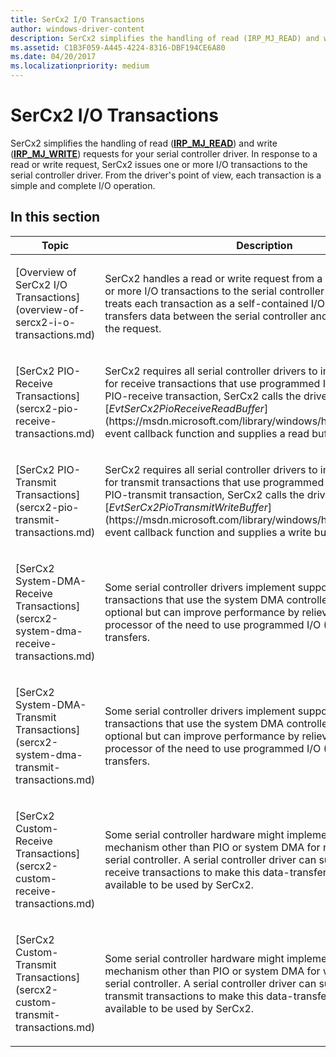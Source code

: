 ```yaml
---
title: SerCx2 I/O Transactions
author: windows-driver-content
description: SerCx2 simplifies the handling of read (IRP_MJ_READ) and write (IRP_MJ_WRITE) requests for your serial controller driver.
ms.assetid: C1B3F059-A445-4224-8316-DBF194CE6A80
ms.date: 04/20/2017
ms.localizationpriority: medium
---
```


# SerCx2 I/O Transactions


SerCx2 simplifies the handling of read ([**IRP\_MJ\_READ**](https://msdn.microsoft.com/library/windows/hardware/ff546883)) and write ([**IRP\_MJ\_WRITE**](https://msdn.microsoft.com/library/windows/hardware/ff546904)) requests for your serial controller driver. In response to a read or write request, SerCx2 issues one or more I/O transactions to the serial controller driver. From the driver's point of view, each transaction is a simple and complete I/O operation.

## In this section


<table>
<colgroup>
<col width="50%" />
<col width="50%" />
</colgroup>
<thead>
<tr class="header">
<th>Topic</th>
<th>Description</th>
</tr>
</thead>
<tbody>
<tr class="odd">
<td><p>[Overview of SerCx2 I/O Transactions](overview-of-sercx2-i-o-transactions.md)</p></td>
<td><p>SerCx2 handles a read or write request from a client by issuing one or more I/O transactions to the serial controller driver. This driver treats each transaction as a self-contained I/O operation that transfers data between the serial controller and the data buffer in the request.</p></td>
</tr>
<tr class="even">
<td><p>[SerCx2 PIO-Receive Transactions](sercx2-pio-receive-transactions.md)</p></td>
<td><p>SerCx2 requires all serial controller drivers to implement support for receive transactions that use programmed I/O (PIO). To start a PIO-receive transaction, SerCx2 calls the driver's [<em>EvtSerCx2PioReceiveReadBuffer</em>](https://msdn.microsoft.com/library/windows/hardware/dn265214) event callback function and supplies a read buffer as a parameter.</p></td>
</tr>
<tr class="odd">
<td><p>[SerCx2 PIO-Transmit Transactions](sercx2-pio-transmit-transactions.md)</p></td>
<td><p>SerCx2 requires all serial controller drivers to implement support for transmit transactions that use programmed I/O (PIO). To start a PIO-transmit transaction, SerCx2 calls the driver's [<em>EvtSerCx2PioTransmitWriteBuffer</em>](https://msdn.microsoft.com/library/windows/hardware/dn265223) event callback function and supplies a write buffer as a parameter.</p></td>
</tr>
<tr class="even">
<td><p>[SerCx2 System-DMA-Receive Transactions](sercx2-system-dma-receive-transactions.md)</p></td>
<td><p>Some serial controller drivers implement support for receive transactions that use the system DMA controller. Such support is optional but can improve performance by relieving the main processor of the need to use programmed I/O (PIO) for long data transfers.</p></td>
</tr>
<tr class="odd">
<td><p>[SerCx2 System-DMA-Transmit Transactions](sercx2-system-dma-transmit-transactions.md)</p></td>
<td><p>Some serial controller drivers implement support for transmit transactions that use the system DMA controller. Such support is optional but can improve performance by relieving the main processor of the need to use programmed I/O (PIO) for long data transfers.</p></td>
</tr>
<tr class="even">
<td><p>[SerCx2 Custom-Receive Transactions](sercx2-custom-receive-transactions.md)</p></td>
<td><p>Some serial controller hardware might implement a data-transfer mechanism other than PIO or system DMA for reading data from a serial controller. A serial controller driver can support custom-receive transactions to make this data-transfer mechanism available to be used by SerCx2.</p></td>
</tr>
<tr class="odd">
<td><p>[SerCx2 Custom-Transmit Transactions](sercx2-custom-transmit-transactions.md)</p></td>
<td><p>Some serial controller hardware might implement a data-transfer mechanism other than PIO or system DMA for writing data to a serial controller. A serial controller driver can support custom-transmit transactions to make this data-transfer mechanism available to be used by SerCx2.</p></td>
</tr>
</tbody>
</table>

 

 

 




